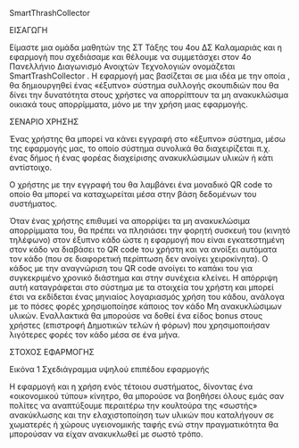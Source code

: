 SmartThrashCollector

ΕΙΣΑΓΩΓΗ

Είμαστε μια ομάδα μαθητών της ΣΤ Τάξης του 4ου ΔΣ Καλαμαριάς και η εφαρμογή που σχεδιάσαμε και θέλουμε να συμμετάσχει στον 4ο Πανελλήνιο Διαγωνισμό Ανοιχτών Τεχνολογιών ονομάζεται SmartTrashCollector . Η εφαρμογή μας βασίζεται σε μια ιδέα με την οποία , θα δημιουργηθεί ένας «έξυπνο» σύστημα συλλογής σκουπιδιών που θα δίνει την δυνατότητα στους χρήστες να απορρίπτουν τα μη ανακυκλώσιμα οικιακά τους απορρίμματα, μόνο με την χρήση μιας εφαρμογής.

ΣΕΝΑΡΙΟ ΧΡΗΣΗΣ

Ένας χρήστης θα μπορεί να κάνει εγγραφή στο «έξυπνο»  σύστημα, μέσω της εφαρμογής μας, το οποίο σύστημα συνολικά θα διαχειρίζεται π.χ. ένας δήμος ή ένας φορέας διαχείρισης ανακυκλώσιμων υλικών ή κάτι αντίστοιχο.

Ο χρήστης με την εγγραφή του θα λαμβάνει ένα μοναδικό QR code το οποίο θα μπορεί να καταχωρείται μέσα στην βάση δεδομένων του συστήματος.

Όταν ένας χρήστης επιθυμεί να απορρίψει τα μη ανακυκλώσιμα απορρίμματα του, θα πρέπει να πλησιάσει την φορητή συσκευή του (κινητό τηλέφωνο) στον έξυπνο κάδο ώστε η εφαρμογή που είναι εγκατεστημένη στον κάδο να διαβάσει το QR code του χρήστη και να ανοίξει αυτόματα τον κάδο (που σε διαφορετική περίπτωση δεν ανοίγει χειροκίνητα). Ο κάδος με την αναγνώριση του QR code ανοίγει το καπάκι του για συγκεκριμένο χρονικό διάστημα και στην συνέχεια κλείνει. Η απόρριψη αυτή καταγράφεται στο σύστημα με τα στοιχεία του χρήστη και μπορεί έτσι να εκδίδεται ένας μηνιαίος λογαριασμός χρήση του κάδου, ανάλογα με το πόσες φορές χρησιμοποίησε κάποιος τον κάδο Μη ανακυκλώσιμων υλικών. Εναλλακτικά θα μπορούσε να δοθεί ένα είδος bonus στους χρήστες (επιστροφή Δημοτικών τελών ή φόρων) που χρησιμοποιήσαν λιγότερες φορές τον κάδο μέσα σε ένα μήνα.

ΣΤΟΧΟΣ ΕΦΑΡΜΟΓΗΣ

Εικόνα 1 Σχεδιάγραμμα υψηλού επιπέδου εφαρμογής

 
Η εφαρμογή και η χρήση ενός τέτοιου συστήματος, δίνοντας ένα «οικονομικού τύπου» κίνητρο, θα μπορούσε να βοηθήσει όλους εμάς σαν πολίτες να αναπτύξουμε περαιτέρω την κουλτούρα της «σωστής» ανακύκλωσης και την ελαχιστοποίηση των υλικών που καταλήγουν σε χωματερές ή χώρους υγειονομικής ταφής ενώ στην πραγματικότητα θα μπορούσαν να είχαν ανακυκλωθεί με σωστό τρόπο.
